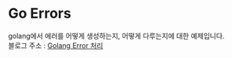 # Go Errors
golang에서 에러를 어떻게 생성하는지, 어떻게 다루는지에 대한 예제입니다.  
블로그 주소 : [Golang Error 처리](https://velog.io/@harryroh2003/Error-%EC%B2%98%EB%A6%AC)
